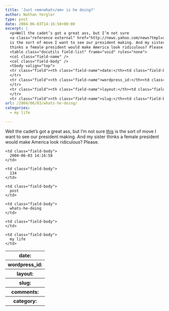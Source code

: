 ```yaml
---
title: 'Just <em>what</em> is he doing?'
author: Nathan Yergler
type: post
date: 2004-06-03T14:16:58+00:00
excerpt: |
  <p>Well the cadet’s got a great ass, but I’m not sure
  <a class="reference external" href="http://news.yahoo.com/news?tmpl=story2&amp;u=/040602/photos_pl/mdf585231&amp;e=3&amp;ncid=1778">this</a>
  is the sort of move I want to see our president making. And my sister
  thinks a female president would make America look ridiculous? Please.</p>
  <table class="docutils field-list" frame="void" rules="none">
  <col class="field-name" />
  <col class="field-body" />
  <tbody valign="top">
  <tr class="field"><th class="field-name">date:</th><td class="field-body">2004-06-03 14:16:58</td>
  </tr>
  <tr class="field"><th class="field-name">wordpress_id:</th><td class="field-body">134</td>
  </tr>
  <tr class="field"><th class="field-name">layout:</th><td class="field-body">post</td>
  </tr>
  <tr class="field"><th class="field-name">slug:</th><td class="field-body">whats-he-doing ...</td></tr></tbody></table>
url: /2004/06/03/whats-he-doing/
categories:
  - my life

---
```

Well the cadet’s got a great ass, but I’m not sure [this][1]  is the sort of move I want to see our president making. And my sister thinks a female president would make America look ridiculous? Please.

<table class="docutils field-list" frame="void" rules="none">
  <col class="field-name" /> <col class="field-body" /> <tr class="field">
    <th class="field-name">
      date:
    </th>

    <td class="field-body">
      2004-06-03 14:16:58
    </td>
  </tr>

  <tr class="field">
    <th class="field-name">
      wordpress_id:
    </th>

    <td class="field-body">
      134
    </td>
  </tr>

  <tr class="field">
    <th class="field-name">
      layout:
    </th>

    <td class="field-body">
      post
    </td>
  </tr>

  <tr class="field">
    <th class="field-name">
      slug:
    </th>

    <td class="field-body">
      whats-he-doing
    </td>
  </tr>

  <tr class="field">
    <th class="field-name">
      comments:
    </th>

    <td class="field-body">
    </td>
  </tr>

  <tr class="field">
    <th class="field-name">
      category:
    </th>

    <td class="field-body">
      my life
    </td>
  </tr>
</table>

 [1]: http://news.yahoo.com/news?tmpl=story2&u=/040602/photos_pl/mdf585231&e=3&ncid=1778